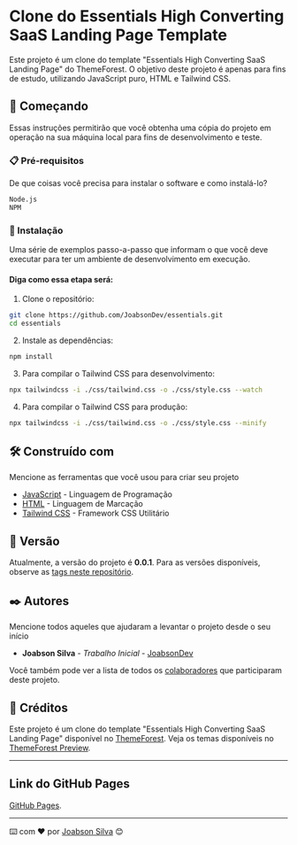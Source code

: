 # Clone do Essentials High Converting SaaS Landing Page Template

Este projeto é um clone do template "Essentials High Converting SaaS Landing Page" do ThemeForest. O objetivo deste projeto é apenas para fins de estudo, utilizando JavaScript puro, HTML e Tailwind CSS.

## 🚀 Começando

Essas instruções permitirão que você obtenha uma cópia do projeto em operação na sua máquina local para fins de desenvolvimento e teste.

### 📋 Pré-requisitos

De que coisas você precisa para instalar o software e como instalá-lo?

```bash
Node.js
NPM
```

### 🔧 Instalação

Uma série de exemplos passo-a-passo que informam o que você deve executar para ter um ambiente de desenvolvimento em execução.

#### Diga como essa etapa será:

1. Clone o repositório:

```bash
git clone https://github.com/JoabsonDev/essentials.git
cd essentials
```

2. Instale as dependências:

```bash
npm install
```

3. Para compilar o Tailwind CSS para desenvolvimento:

```bash
npx tailwindcss -i ./css/tailwind.css -o ./css/style.css --watch
```

4. Para compilar o Tailwind CSS para produção:

```bash
npx tailwindcss -i ./css/tailwind.css -o ./css/style.css --minify
```

## 🛠️ Construído com

Mencione as ferramentas que você usou para criar seu projeto

- [JavaScript](https://developer.mozilla.org/en-US/docs/Web/JavaScript) - Linguagem de Programação
- [HTML](https://developer.mozilla.org/en-US/docs/Web/HTML) - Linguagem de Marcação
- [Tailwind CSS](https://tailwindcss.com/) - Framework CSS Utilitário

## 📌 Versão

Atualmente, a versão do projeto é **0.0.1**. Para as versões disponíveis, observe as [tags neste repositório](https://github.com/JoabsonDev/essentials/tags).

## ✒️ Autores

Mencione todos aqueles que ajudaram a levantar o projeto desde o seu início

- **Joabson Silva** - _Trabalho Inicial_ - [JoabsonDev](https://github.com/JoabsonDev)

Você também pode ver a lista de todos os [colaboradores](https://github.com/JoabsonDev/essentials/graphs/contributors) que participaram deste projeto.

## 📜 Créditos

Este projeto é um clone do template "Essentials High Converting SaaS Landing Page" disponível no [ThemeForest](https://themeforest.net/item/essentials-high-converting-saas-landing-page-template/23220583). Veja os temas disponíveis no [ThemeForest Preview](https://preview.themeforest.net/item/essentials-high-converting-saas-landing-page-template/full_screen_preview/23220583?_ga=2.256078603.1055083157.1722253697-1102294199.1715206296).

---

## Link do GitHub Pages

[GitHub Pages](https://joabsondev.github.io/essentials/).

---

⌨️ com ❤️ por [Joabson Silva](https://github.com/JoabsonDev) 😊
